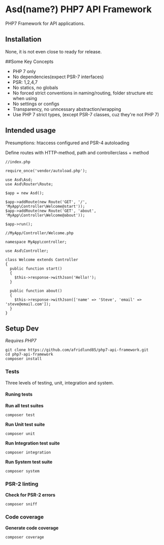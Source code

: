 # Asd(name?) PHP7 API Framework

PHP7 Framework for API applications.

## Installation

None, it is not even close to ready for release.

##Some Key Concepts

* PHP 7 only
* No dependencies(expect PSR-7 interfaces)
* PSR: 1,2,4,7
* No statics, no globals
* No forced strict conventions in naming/routing, folder structure etc when using
* No settings or configs
* Transparency, no unncessary abstraction/wrapping
* Use PHP 7 strict types, (except PSR-7 classes, cuz they're not PHP 7)

## Intended usage

Presumptions: htaccess configured and PSR-4 autoloading

Define routes with HTTP-method, path and controllerclass + method

```
//index.php

require_once('vendor/autoload.php');

use Asd\Asd;
use Asd\Router\Route;

$app = new Asd();

$app->addRoute(new Route('GET', '/', 'MyApp\Controller\Welcome@start'));
$app->addRoute(new Route('GET', 'about', 'MyApp\Controller\Welcome@about'));

$app->run();
```

```
//MyApp/Controller/Welcome.php

namespace MyApp\controller;

use Asd\Controller;

class Welcome extends Controller
{
  public function start()
  {
    $this->response->withJson('Hello!');
  }

  public function about()
  {
    $this->response->withJson(['name' => 'Steve', 'email' => 'steve@email.com']);
  }
}
```

## Setup Dev

*Requires PHP7*

```
git clone https://github.com/afridlund85/php7-api-framework.git
cd php7-api-framework
composer install
```

### Tests

Three levels of testing, unit, integration and system.

#### Runing tests

**Run all test suites**
```
composer test
```

**Run Unit test suite**
```
composer unit
```

**Run Integration test suite**
```
composer integration
```

**Run System test suite**
```
composer system
```

### PSR-2 linting

**Check for PSR-2 errors**

```
composer sniff
```

### Code coverage

**Generate code coverage**

```
composer coverage
```